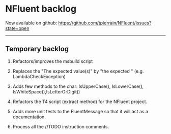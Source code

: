 NFluent backlog
===============

Now available on github: https://github.com/tpierrain/NFluent/issues?state=open

- - -

Temporary backlog
-------
1. Refactors/improves the msbuild script

1. Replaces the "The expected value(s)" by "the expected <what is in stake here>" (e.g. LambdaCheckException)
1. Adds few methods to the char: IsUpperCase(), IsLowerCase(), IsWhiteSpace(),IsLetterOrDigit()
1. Refactors the T4 script (extract method) for the NFluent project.
1. Adds more unit tests to the FluentMessage so that it will act as a documentation.
1. Process all the //TODO instruction comments.